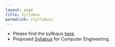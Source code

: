 ```yaml
---
layout: page
title: Syllabus
permalink: /syllabus/
---
```


* Please find the syllbaus [here](/static_files/materials/Syllabus.pdf).
* Proposed [Syllabus](http://ce.iust.ac.ir/files/dept_ce/files/%D8%A8%D8%B1%D9%86%D8%A7%D9%85%D9%87_%D9%BE%DB%8C%D8%B4%D9%86%D9%87%D8%A7%D8%AF%DB%8C.pdf) for Computer Engineering.